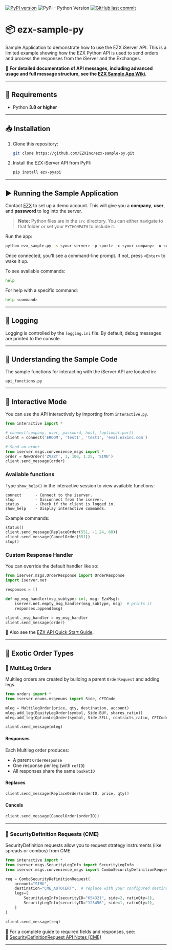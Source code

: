 [![PyPI version](https://img.shields.io/pypi/v/ezx-pyapi)](https://pypi.org/project/ezx-pyapi/)
![PyPI - Python Version](https://img.shields.io/pypi/pyversions/ezx-pyapi)
[![GitHub last commit](https://img.shields.io/github/last-commit/EZXInc/ezx-sample-py)](https://github.com/EZXInc/ezx-sample-py)

# 📦 ezx-sample-py

Sample Application to demonstrate how to use the EZX iServer API. This is a limited example showing how the EZX Python API is used to send orders and process the responses from the iServer and the Exchanges.

📘 **For detailed documentation of API messages, including advanced usage and full message structure, see the [EZX Sample App Wiki](https://github.com/EZXInc/ezx-sample-py/wiki).**

---

## 🧰 Requirements

- Python **3.8 or higher**

---

## 📥 Installation

1. Clone this repository:

    ```bash
    git clone https://github.com/EZXInc/ezx-sample-py.git
    ```

2. Install the EZX iServer API from PyPI:

    ```bash
    pip install ezx-pyapi
    ```

---

## ▶️ Running the Sample Application

Contact [EZX](http://www.ezxinc.com/) to set up a demo account. This will give you a **company**, **user**, and **password** to log into the server.

> **Note:** Python files are in the `src` directory. You can either navigate to that folder or set your `PYTHONPATH` to include it.

Run the app:

```bash
python ezx_sample.py -s <your server> -p <port> -c <your company> -u <user> -pw <password>
```

Once connected, you'll see a command-line prompt. If not, press `<Enter>` to wake it up.

To see available commands:

```bash
help
```

For help with a specific command:

```bash
help <command>
```

---

## 📝 Logging

Logging is controlled by the `logging.ini` file. By default, debug messages are printed to the console.

---

## 🧠 Understanding the Sample Code

The sample functions for interacting with the iServer API are located in:

```
api_functions.py
```

---

## 🧪 Interactive Mode

You can use the API interactively by importing from `interactive.py`.

```python
from interactive import *

# connect(company, user, password, host, [optional:port]
client = connect('EROOM', 'test1', 'test1', 'eval.ezxinc.com')

# Send an order
from iserver.msgs.convenience_msgs import *
order = NewOrder('ZVZZT', 1, 100, 1.25, 'SIMU')
client.send_message(order)
```

### Available functions

Type `show_help()` in the interactive session to view available functions:

```text
connect      - Connect to the iserver.
stop         - Disconnect from the iserver.
status       - Check if the client is logged in.
show_help    - Display interactive commands.
```

Example commands:

```python
status()
client.send_message(ReplaceOrder(551, -1.24, 60))
client.send_message(CancelOrder(551))
stop()
```

### Custom Response Handler

You can override the default handler like so:

```python
from iserver.msgs.OrderResponse import OrderResponse
import iserver.net

responses = []

def my_msg_handler(msg_subtype: int, msg: EzxMsg):
    iserver.net.empty_msg_handler(msg_subtype, msg)  # prints it
    responses.append(msg)

client._msg_handler = my_msg_handler
client.send_message(order)
```

📘 Also see the [EZX API Quick Start Guide](https://docs.google.com/document/d/1VcAYjFDZfIbQCVmVN4CZ_U6d3O3dHbnFNuiIBec8L3M).

---

## 🧾 Exotic Order Types

### 🧱 MultiLeg Orders

Multileg orders are created by building a parent `OrderRequest` and adding legs.

```python
from orders import *
from iserver.enums.msgenums import Side, CFICode

mleg = MultilegOrder(price, qty, destination, account)
mleg.add_leg(EquityLegOrder(symbol, Side.BUY, shares_ratio))
mleg.add_leg(OptionLegOrder(symbol, Side.SELL, contracts_ratio, CFICode.OPTION_CALL, strikePx, '20231215'))

client.send_message(mleg)
```

#### Responses

Each Multileg order produces:

- A parent `OrderResponse`
- One response per leg (with `refID`)
- All responses share the same `basketID`

#### Replaces

```python
client.send_message(ReplaceOrder(orderID, price, qty))
```

#### Cancels

```python
client.send_message(CancelOrder(orderID))
```

---

### 🧾 SecurityDefinition Requests (CME)

SecurityDefinition requests allow you to request strategy instruments (like spreads or combos) from CME.

```python
from interactive import *
from iserver.msgs.SecurityLegInfo import SecurityLegInfo
from iserver.msgs.convenience_msgs import ComboSecurityDefinitionRequest

req = ComboSecurityDefinitionRequest(
    account="SIMU",
    destination="CME_AUTOCERT",  # replace with your configured destination
    legs=[
        SecurityLegInfo(securityID="654321", side=2, ratioQty=1),
        SecurityLegInfo(securityID="123456", side=1, ratioQty=1),
    ]
)

client.send_message(req)
```

📘 For a complete guide to required fields and responses, see:  
📄 [SecurityDefinitionRequest API Notes (CME)](https://github.com/EZXInc/ezx-sample-py/wiki/SecurityDefinitionRequest)

---

